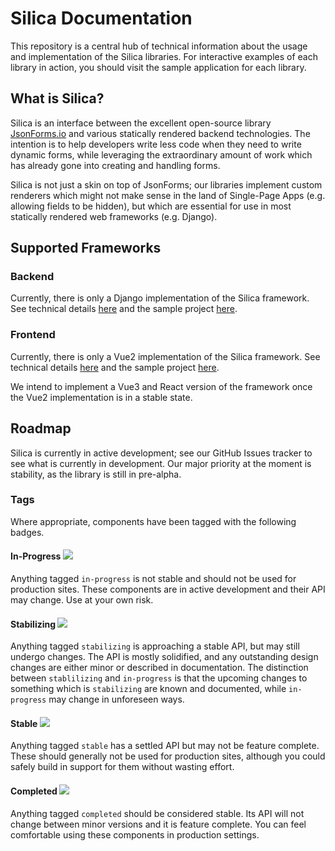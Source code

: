 # Silica Documentation

This repository is a central hub of technical information about the usage and implementation of the Silica libraries.
For interactive examples of each library in action, you should visit the sample application for each library.


## What is Silica?

Silica is an interface between the excellent open-source library [JsonForms.io](https://jsonforms.io) and various statically
rendered backend technologies. The intention is to help developers write less code when they need to write dynamic forms,
while leveraging the extraordinary amount of work which has already gone into creating and handling forms.

Silica is not just a skin on top of JsonForms; our libraries implement custom renderers which might not make sense in
the land of Single-Page Apps (e.g. allowing fields to be hidden), but which are essential for use in most statically
rendered web frameworks (e.g. Django).

## Supported Frameworks

### Backend
Currently, there is only a Django implementation of the Silica framework. See technical details [here](/django/readme.md) and the sample project [here](/django/sample-app).

### Frontend
Currently, there is only a Vue2 implementation of the Silica framework. See technical details [here](/vue2/readme.md) and the sample project [here](/vue2/sample-app).

We intend to implement a Vue3 and React version of the framework once the Vue2 implementation is in a stable state.

## Roadmap
Silica is currently in active development; see our GitHub Issues tracker to see what is currently in development.
Our major priority at the moment is stability, as the library is still in pre-alpha.

### Tags
Where appropriate, components have been tagged with the following badges.

#### In-Progress <img src="https://img.shields.io/static/v1?label=status&message=in-progress&color=red"/>
Anything tagged `in-progress` is not stable and should not be used for production sites. These components are in
active development and their API may change. Use at your own risk.

#### Stabilizing <img src="https://img.shields.io/static/v1?label=status&message=stabilizing&color=orange"/>
Anything tagged `stabilizing` is approaching a stable API, but may still undergo changes. The API is mostly solidified, 
and any outstanding design changes are either minor or described in documentation. The distinction between
`stablilizing` and `in-progress` is that the upcoming changes to something which is `stabilizing` are known
and documented, while `in-progress` may change in unforeseen ways.

#### Stable <img src="https://img.shields.io/static/v1?label=status&message=stable&color=yellow"/>
Anything tagged `stable` has a settled API but may not be feature complete. These should generally not be used
for production sites, although you could safely build in support for them without wasting effort.

#### Completed <img src="https://img.shields.io/static/v1?label=status&message=completed&color=green"/>
Anything tagged `completed` should be considered stable. Its API will not change between minor versions and it is 
feature complete. You can feel comfortable using these components in production settings.

